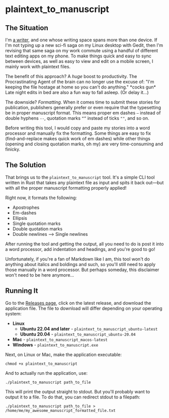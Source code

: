 # plaintext_to_manuscript

## The Situation

I'm [a writer](https://www.markjjpadilla.com/writing), and one whose writing space spans more than one device. If I'm not typing up a new sci-fi saga on my Linux desktop with Gedit, then I'm revising that same saga on my work commute using a handful of different text editing apps on my phone. To make things quick and easy to sync between devices, as well as easy to view and edit on a mobile screen, I mainly work with plaintext files.

The benefit of this approach? A _huge_ boost to productivity. The Procrastinating Agent of the brain can no longer use the excuse of: "I'm keeping the file hostage at home so you can't do anything." \*cocks gun\* Late night edits in bed are also a fun way to fall asleep. (Or delay it…)

The downside? _Formatting._ When it comes time to submit these stories for publication, publishers generally prefer or even require that the typesetting be in proper manuscript format. This means proper em dashes `—` instead of double hyphens `--`, quotation marks `“”` instead of ticks `""`, and so on.

Before writing this tool, I would copy and paste my stories into a word processor and manually fix the formatting. Some things are easy to fix (find-and-replace makes quick work of em dashes) while other things (opening and closing quotation marks, oh my) are very time-consuming and finicky.

## The Solution

That brings us to the `plaintext_to_manuscript` tool. It's a simple CLI tool written in Rust that takes any plaintext file as input and spits it back out—but with all the proper manuscript formatting properly applied!

Right now, it formats the following:
- Apostrophes
- Em-dashes
- Ellipsis
- Single quotation marks
- Double quotation marks
- Double newlines --> Single newlines

After running the tool and getting the output, all you need to do is post it into a word processor, add indentation and headings, and you're good to go!

Unfortunately, if you're a fan of Markdown like I am, this tool won't do anything about italics and boldings and such, so you'll still need to apply those manually in a word processor. But perhaps someday, this disclaimer won't need to be here anymore…

## Running It

Go to the [Releases page](https://github.com/MarquisLP/plaintext_to_manuscript/releases), click on the latest release, and download the application file. The file to download will differ depending on your operating system:
- **Linux**
  - **Ubuntu 22.04 and later** - `plaintext_to_manuscript_ubuntu-latest`
  - **Ubuntu 20.04** - `plaintext_to_manuscript_ubuntu-20.04`
- **Mac** - `plaintext_to_manuscript_macos-latest`
- **Windows** - `plaintext_to_manuscript.exe`

Next, on Linux or Mac, make the application executable:

`chmod +x plaintext_to_manuscript`

And to actually run the application, use:

`./plaintext_to_manuscript path_to_file`

This will print the output straight to stdout. But you'll probably want to output it to a file. To do that, you can redirect stdout to a filepath:

`./plaintext_to_manuscript path_to_file > /home/me/my_awesome_manuscript_formatted_file.txt`
